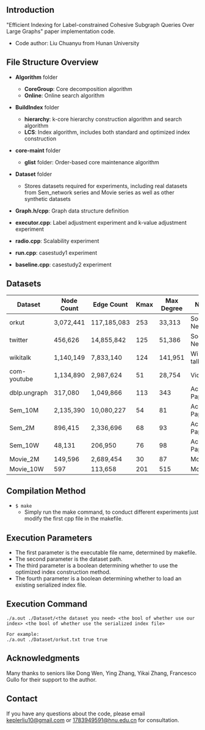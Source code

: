 ## Introduction
"Efficient Indexing for Label-constrained Cohesive Subgraph Queries Over Large Graphs" paper implementation code.
- Code author: Liu Chuanyu from Hunan University

## File Structure Overview
- **Algorithm** folder
  - **CoreGroup**: Core decomposition algorithm
  - **Online**: Online search algorithm
- **BuildIndex** folder
  - **hierarchy**: k-core hierarchy construction algorithm and search algorithm
  - **LCS**: Index algorithm, includes both standard and optimized index construction
- **core-maint** folder
  - **glist** folder: Order-based core maintenance algorithm
- **Dataset** folder
  - Stores datasets required for experiments, including real datasets from Sem_network series and Movie series as well as other synthetic datasets

- **Graph.h/cpp**: Graph data structure definition
- **executor.cpp**: Label adjustment experiment and k-value adjustment experiment
- **radio.cpp**: Scalability experiment
- **run.cpp**: casestudy1 experiment
- **baseline.cpp**: casestudy2 experiment

## Datasets

| Dataset      | Node Count | Edge Count  | Kmax | Max Degree | Nature          |
|--------------|------------|-------------|------|------------|-----------------|
| orkut        | 3,072,441  | 117,185,083 | 253  | 33,313     | Social Network  |
| twitter      | 456,626    | 14,855,842  | 125  | 51,386     | Social Network  |
| wikitalk     | 1,140,149  | 7,833,140   | 124  | 141,951    | Wikipedia talk  |
| com-youtube  | 1,134,890  | 2,987,624   | 51   | 28,754     | Video           |
| dblp.ungraph | 317,080    | 1,049,866   | 113  | 343        | Academic Papers |
| Sem_10M      | 2,135,390  | 10,080,227  | 54   | 81         | Academic Papers |
| Sem_2M       | 896,415    | 2,336,696   | 68   | 93         | Academic Papers |
| Sem_10W      | 48,131     | 206,950     | 76   | 98         | Academic Papers |
| Movie_2M     | 149,596    | 2,689,454   | 30   | 87         | Movies          |
| Movie_10W    | 597        | 113,658     | 201  | 515        | Movies          |

## Compilation Method
- `$ make`
  - Simply run the make command, to conduct different experiments just modify the first cpp file in the makefile.

## Execution Parameters
- The first parameter is the executable file name, determined by makefile.
- The second parameter is the dataset path.
- The third parameter is a boolean determining whether to use the optimized index construction method.
- The fourth parameter is a boolean determining whether to load an existing serialized index file.

## Execution Command
```
./a.out ./Dataset/<the dataset you need> <the bool of whether use our index> <the bool of whether use the serialized index file>

For example:
./a.out ./Dataset/orkut.txt true true
```

## Acknowledgments
Many thanks to seniors like Dong Wen, Ying Zhang, Yikai Zhang, Francesco Gullo for their support to the author.

## Contact
If you have any questions about the code, please email keplerliu10@gmail.com or 1783949591@hnu.edu.cn for consultation.